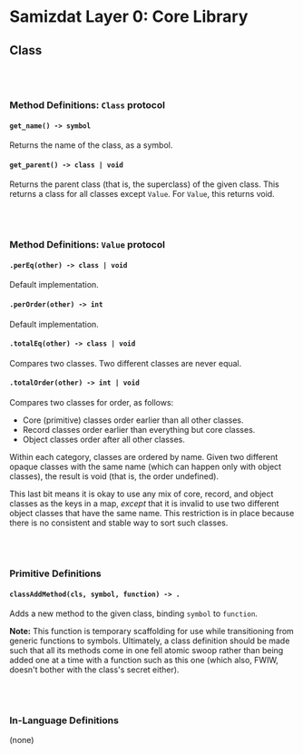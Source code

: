 Samizdat Layer 0: Core Library
==============================

Class
-----

<br><br>
### Method Definitions: `Class` protocol

#### `get_name() -> symbol`

Returns the name of the class, as a symbol.

#### `get_parent() -> class | void`

Returns the parent class (that is, the superclass) of the given class. This
returns a class for all classes except `Value`. For `Value`, this returns
void.


<br><br>
### Method Definitions: `Value` protocol

#### `.perEq(other) -> class | void`

Default implementation.

#### `.perOrder(other) -> int`

Default implementation.

#### `.totalEq(other) -> class | void`

Compares two classes. Two different classes are never equal.

#### `.totalOrder(other) -> int | void`

Compares two classes for order, as follows:

* Core (primitive) classes order earlier than all other classes.
* Record classes order earlier than everything but core classes.
* Object classes order after all other classes.

Within each category, classes are ordered by name. Given two different
opaque classes with the same name (which can happen only with object
classes), the result is void (that is, the order undefined).

This last bit means it is okay to use any mix of core, record, and
object classes as the keys in a map, *except* that it is invalid
to use two different object classes that have the same name. This
restriction is in place because there is no consistent and stable way
to sort such classes.


<br><br>
### Primitive Definitions

#### `classAddMethod(cls, symbol, function) -> .`

Adds a new method to the given class, binding `symbol` to `function`.

**Note:** This function is temporary scaffolding for use while transitioning
from generic functions to symbols. Ultimately, a class definition should
be made such that all its methods come in one fell atomic swoop rather than
being added one at a time with a function such as this one (which also, FWIW,
doesn't bother with the class's secret either).


<br><br>
### In-Language Definitions

(none)
